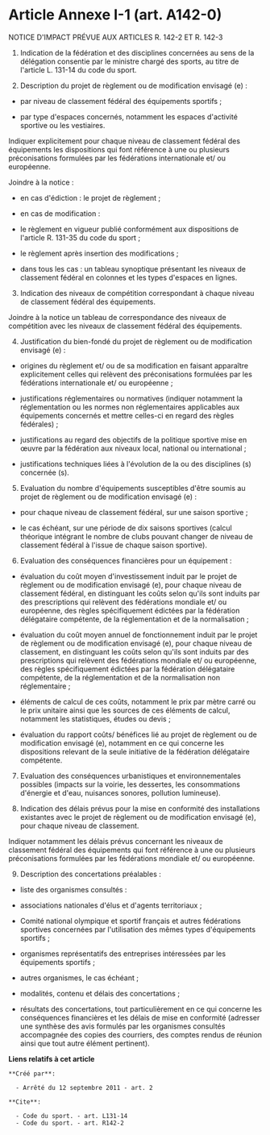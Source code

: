 # Article Annexe I-1 (art. A142-0)

NOTICE D'IMPACT PRÉVUE AUX ARTICLES R. 142-2 ET R. 142-3 

1. Indication de la fédération et des disciplines concernées au sens de la délégation consentie par le ministre chargé des
sports, au titre de l'article L. 131-14 du code du sport. 

2. Description du projet de règlement ou de modification envisagé (e) :

- par niveau de classement fédéral des équipements sportifs ;

- par type d'espaces concernés, notamment les espaces d'activité sportive ou les vestiaires. 

Indiquer explicitement pour chaque niveau de classement fédéral des équipements les dispositions qui font référence à une ou
plusieurs préconisations formulées par les fédérations internationale et/ ou européenne. 

Joindre à la notice :

- en cas d'édiction : le projet de règlement ;

- en cas de modification :

- le règlement en vigueur publié conformément aux dispositions de l'article R. 131-35 du code du sport ;

- le règlement après insertion des modifications ;

- dans tous les cas : un tableau synoptique présentant les niveaux de classement fédéral en colonnes et les types d'espaces
en lignes. 

3. Indication des niveaux de compétition correspondant à chaque niveau de classement fédéral des équipements. 

Joindre à la notice un tableau de correspondance des niveaux de compétition avec les niveaux de classement fédéral des
équipements. 

4. Justification du bien-fondé du projet de règlement ou de modification envisagé (e) :

- origines du règlement et/ ou de sa modification en faisant apparaître explicitement celles qui relèvent des préconisations
formulées par les fédérations internationale et/ ou européenne ;

- justifications réglementaires ou normatives (indiquer notamment la réglementation ou les normes non réglementaires
applicables aux équipements concernés et mettre celles-ci en regard des règles fédérales) ;

- justifications au regard des objectifs de la politique sportive mise en œuvre par la fédération aux niveaux local, national
ou international ;

- justifications techniques liées à l'évolution de la ou des disciplines (s) concernée (s). 

5. Evaluation du nombre d'équipements susceptibles d'être soumis au projet de règlement ou de modification envisagé (e) :

- pour chaque niveau de classement fédéral, sur une saison sportive ;

- le cas échéant, sur une période de dix saisons sportives (calcul théorique intégrant le nombre de clubs pouvant changer de
niveau de classement fédéral à l'issue de chaque saison sportive). 

6. Evaluation des conséquences financières pour un équipement :

- évaluation du coût moyen d'investissement induit par le projet de règlement ou de modification envisagé (e), pour chaque
niveau de classement fédéral, en distinguant les coûts selon qu'ils sont induits par des prescriptions qui relèvent des
fédérations mondiale et/ ou européenne, des règles spécifiquement édictées par la fédération délégataire compétente, de la
réglementation et de la normalisation ;

- évaluation du coût moyen annuel de fonctionnement induit par le projet de règlement ou de modification envisagé (e), pour
chaque niveau de classement, en distinguant les coûts selon qu'ils sont induits par des prescriptions qui relèvent des
fédérations mondiale et/ ou européenne, des règles spécifiquement édictées par la fédération délégataire compétente, de la
réglementation et de la normalisation non réglementaire ;

- éléments de calcul de ces coûts, notamment le prix par mètre carré ou le prix unitaire ainsi que les sources de ces
éléments de calcul, notamment les statistiques, études ou devis ;

- évaluation du rapport coûts/ bénéfices lié au projet de règlement ou de modification envisagé (e), notamment en ce qui
concerne les dispositions relevant de la seule initiative de la fédération délégataire compétente. 

7. Evaluation des conséquences urbanistiques et environnementales possibles (impacts sur la voirie, les dessertes, les
consommations d'énergie et d'eau, nuisances sonores, pollution lumineuse). 

8. Indication des délais prévus pour la mise en conformité des installations existantes avec le projet de règlement ou de
modification envisagé (e), pour chaque niveau de classement. 

Indiquer notamment les délais prévus concernant les niveaux de classement fédéral des équipements qui font référence à une ou
plusieurs préconisations formulées par les fédérations mondiale et/ ou européenne. 

9. Description des concertations préalables :

- liste des organismes consultés :

- associations nationales d'élus et d'agents territoriaux ;

- Comité national olympique et sportif français et autres fédérations sportives concernées par l'utilisation des mêmes types
d'équipements sportifs ;

- organismes représentatifs des entreprises intéressées par les équipements sportifs ;

- autres organismes, le cas échéant ;

- modalités, contenu et délais des concertations ;

- résultats des concertations, tout particulièrement en ce qui concerne les conséquences financières et les délais de mise en
conformité (adresser une synthèse des avis formulés par les organismes consultés accompagnée des copies des courriers, des
comptes rendus de réunion ainsi que tout autre élément pertinent).

**Liens relatifs à cet article**

	**Créé par**:

	  - Arrêté du 12 septembre 2011 - art. 2

	**Cite**:

	  - Code du sport. - art. L131-14
	  - Code du sport. - art. R142-2
